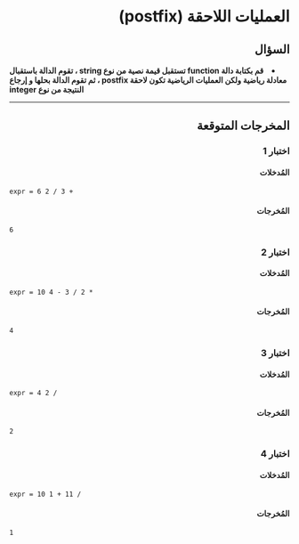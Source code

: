 # <div dir="rtl">العمليات اللاحقة (postfix)</div>

## <div dir="rtl">السؤال</div>

<li dir="rtl">
<b>
قم بكتابة دالة function تستقبل قيمة نصية من نوع string ، تقوم الدالة باستقبال معادلة رياضية ولكن العمليات الرياضية تكون لاحقة postfix ، ثم تقوم الدالة بحلها و إرجاع النتيجة من نوع integer
</b>
</li>

---

## <div dir="rtl">المخرجات المتوقعة</div>

### <div dir="rtl">اختبار 1</div>

#### <div dir="rtl">المُدخلات</div>

```text
expr = 6 2 / 3 +
```

#### <div dir="rtl">المُخرجات</div>

```text
6
```

### <div dir="rtl">اختبار 2</div>

#### <div dir="rtl">المُدخلات</div>

```text
expr = 10 4 - 3 / 2 *
```

#### <div dir="rtl">المُخرجات</div>

```text
4
```

### <div dir="rtl">اختبار 3</div>

#### <div dir="rtl">المُدخلات</div>

```text
expr = 4 2 /
```

#### <div dir="rtl">المُخرجات</div>

```text
2
```

### <div dir="rtl">اختبار 4</div>

#### <div dir="rtl">المُدخلات</div>

```text
expr = 10 1 + 11 /
```

#### <div dir="rtl">المُخرجات</div>

```text
1
```